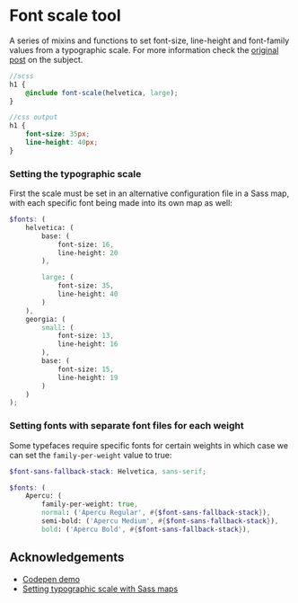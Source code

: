 Font scale tool
================

A series of mixins and functions to set font-size, line-height and font-family values from a typographic scale. For more information check the [original post](http://erskinedesign.com/blog/setting-typographic-scale-with-sass-maps/) on the subject.

```scss
//scss
h1 {
	@include font-scale(helvetica, large);
}

//css output
h1 {
	font-size: 35px;
	line-height: 40px;
}
```



### Setting the typographic scale

First the scale must be set in an alternative configuration file in a Sass map, with each specific font being made into its own map as well:

```scss
$fonts: (
    helvetica: (
        base: (
            font-size: 16,
            line-height: 20
        ),

        large: (
        	font-size: 35,
        	line-height: 40
        )
    ),
	georgia: (
		small: (
			font-size: 13,
			line-height: 16
		),
		base: (
			font-size: 15,
			line-height: 19
		)
	)
);
```




### Setting fonts with separate font files for each weight

Some typefaces require specific fonts for certain weights in which case we can set the `family-per-weight` value to true:

```scss
$font-sans-fallback-stack: Helvetica, sans-serif;

$fonts: (
    Apercu: (
        family-per-weight: true,
        normal: ('Apercu Regular', #{$font-sans-fallback-stack}),
        semi-bold: ('Apercu Medium', #{$font-sans-fallback-stack}),
        bold: ('Apercu Bold', #{$font-sans-fallback-stack}),
```

## Acknowledgements

- [Codepen demo](http://codepen.io/erskine/pen/xEqFC)
- [Setting typographic scale with Sass maps](http://erskinedesign.com/blog/setting-typographic-scale-with-sass-maps/)